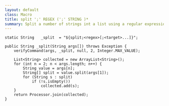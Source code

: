 ```yaml
---
layout: default
class: Macro
title: split ';' REGEX (';' STRING )*
summary: Split a number of strings int a list using a regular expression
---
```


	static String	_split	= "${split;<regex>[;<target>...]}";

	public String _split(String args[]) throws Exception {
		verifyCommand(args, _split, null, 2, Integer.MAX_VALUE);

		List<String> collected = new ArrayList<String>();
		for (int n = 2; n < args.length; n++) {
			String value = args[n];
			String[] split = value.split(args[1]);
			for (String s : split)
				if (!s.isEmpty())
					collected.add(s);
		}
		return Processor.join(collected);
	}

